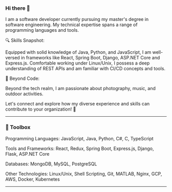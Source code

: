 ### Hi there 👋

I am a software developer currently pursuing my master's degree in software engineering. My technical expertise spans a range of programming languages and tools.

🔍 Skills Snapshot:

Equipped with solid knowledge of Java, Python, and JavaScript, I am well-versed in frameworks like React, Spring Boot, Django, ASP.NET Core and Express.js. Comfortable working under Linux/Unix, I possess a deep understanding of REST APIs and am familiar with CI/CD concepts and tools.

🌟 Beyond Code:

Beyond the tech realm, I am passionate about photography, music, and outdoor activities.

Let's connect and explore how my diverse experience and skills can contribute to your organization! 🤝



<!--
**chloez21/chloez21** is a ✨ _special_ ✨ repository because its `README.md` (this file) appears on your GitHub profile.

Here are some ideas to get you started:

- 🔭 I’m currently working on ...
- 🌱 I’m currently learning ...
- 👯 I’m looking to collaborate on ...
- 🤔 I’m looking for help with ...
- 💬 Ask me about ...
- 📫 How to reach me: ...
- 😄 Pronouns: ...
- ⚡ Fun fact: ...
-->


---
### 🧰 Toolbox

Programming Languages: JavaScript, Java, Python, C#, C, TypeScript

Tools and Frameworks: React, Redux, Spring Boot, Express.js, Django, Flask, ASP.NET Core

Databases: MongoDB, MySQL, PostgreSQL

Other Technologies: Linux/Unix, Shell Scripting, Git, MATLAB, Nginx, GCP, AWS, Docker, Kubernetes

---
  
